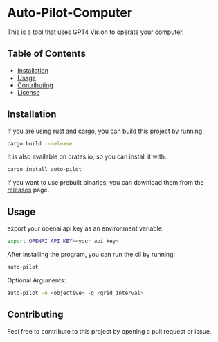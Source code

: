 # Auto-Pilot-Computer

This is a tool that uses GPT4 Vision to operate your computer.

## Table of Contents

- [Installation](#installation)
- [Usage](#usage)
- [Contributing](#contributing)
- [License](#license)

## Installation

If you are using rust and cargo, you can build this project by running:

```bash
cargo build --release
```

It is also available on crates.io, so you can install it with:

```bash
cargo install auto-pilot
```

If you want to use prebuilt binaries, you can download them from the [releases](https://github.com/mostafasadeghi97/auto-pilot-computer/releases)
page.

## Usage

export your openai api key as an environment variable:

```bash
export OPENAI_API_KEY=<your api key>
```

After installing the program, you can run the cli by running:

```bash
auto-pilot
```

Optional Arguments:

```bash
auto-pilot -o <objective> -g <grid_interval>
```

## Contributing

Feel free to contribute to this project by opening a pull request or issue.
